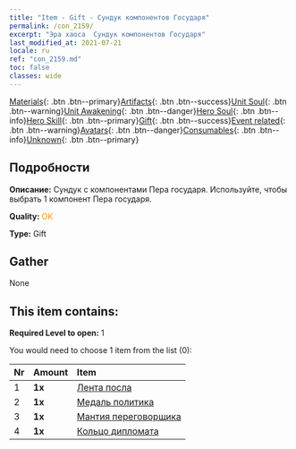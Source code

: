 ```yaml
---
title: "Item - Gift - Сундук компонентов Государя"
permalink: /con_2159/
excerpt: "Эра хаоса  Сундук компонентов Государя"
last_modified_at: 2021-07-21
locale: ru
ref: "con_2159.md"
toc: false
classes: wide
---
```

 [Materials](/ItemsRU/){: .btn .btn--primary}[Artifacts](/ItemsRU/Artifacts/){: .btn .btn--success}[Unit Soul](/ItemsRU/UnitSoul/){: .btn .btn--warning}[Unit Awakening](/ItemsRU/UnitAwakening/){: .btn .btn--danger}[Hero Soul](/ItemsRU/HeroSoul/){: .btn .btn--info}[Hero Skill](/ItemsRU/HeroSkill/){: .btn .btn--primary}[Gift](/ItemsRU/Gift/){: .btn .btn--success}[Event related](/ItemsRU/Events/){: .btn .btn--warning}[Avatars](/ItemsRU/Avatars/){: .btn .btn--danger}[Consumables](/ItemsRU/Consumables/){: .btn .btn--info}[Unknown](/ItemsRU/Unknown/){: .btn .btn--primary}

## Подробности
 **Описание:** Сундук с компонентами Пера государя. Используйте, чтобы выбрать 1 компонент Пера государя.

 **Quality:** <span style="color: #FF8C00">OK</span>

 **Type:** Gift

## Gather

  None

## This item contains:

 **Required Level to open:** 1

 You would need to choose 1 item from the list (0):

  | Nr | Amount |     Item    |
  |:---|:-------|:------------|
  | 1 |  **1x** | [Лента посла](/ru/Items/art_2154/) |  | 
  | 2 |  **1x** | [Медаль политика](/ru/Items/art_2155/) |  | 
  | 3 |  **1x** | [Мантия переговорщика](/ru/Items/art_2156/) |  | 
  | 4 |  **1x** | [Кольцо дипломата](/ru/Items/art_2157/) |  | 

